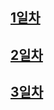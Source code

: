 
## [1일차](https://github.com/0cars0903/POSCO_C4/blob/main/Big%20Data%20%EB%B6%84%EC%84%9D/C4%EC%86%A1%EC%A4%80%ED%9D%AC_Bigdata%20%EB%B6%84%EC%84%9D%EA%B0%9C%EC%9A%94%201%EC%9D%BC%EC%B0%A8.ipynb)
## [2일차](https://github.com/0cars0903/POSCO_C4/blob/main/Big%20Data%20%EB%B6%84%EC%84%9D/C4%EC%86%A1%EC%A4%80%ED%9D%AC_Bigdata%20%EB%B6%84%EC%84%9D%EA%B0%9C%EC%9A%94%202%EC%9D%BC%EC%B0%A8%20%EA%B3%BC%EC%A0%9C.ipynb)
## [3일차](https://github.com/0cars0903/POSCO_C4/blob/main/Big%20Data%20%EB%B6%84%EC%84%9D/C4%EC%86%A1%EC%A4%80%ED%9D%AC_Bigdata%203%EC%9D%BC%EC%B0%A8%20%EA%B3%BC%EC%A0%9C.ipynb)
